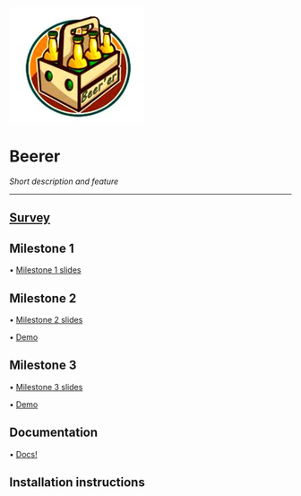 ![](https://github.com/lrazovic/Beerer/blob/master/Berrer4.JPG)   

# Beerer

*Short description and feature*

* * *

## [Survey](https://docs.google.com/forms/d/1kWSuHJnPAj1bPIlC0zPUXVjH7cd_kNpZJrJ4aZpEsnA)  

## Milestone 1

• [Milestone 1 slides]()  

## Milestone 2

• [Milestone 2 slides]()  

• [Demo]()

## Milestone 3

• [Milestone 3 slides]()  

• [Demo]()

## Documentation

• [Docs!]()  

## Installation instructions

 

